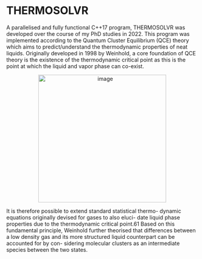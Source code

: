 # THERMOSOLVR
A parallelised and fully functional C++17 program, THERMOSOLVR was developed over the course of my PhD studies in 2022. This program was implemented according to the Quantum Cluster Equilibrium (QCE) theory which aims to predict/understand the thermodynamic properties of neat liquids. Originally developed in 1998 by Weinhold, a core foundation of QCE theory is the existence of the thermodynamic critical point as this is the point at which the liquid and vapor phase can co-exist.

<p align="center">
  <img width="336" alt="image" src="https://user-images.githubusercontent.com/42868568/161193744-3d69190e-097d-4feb-877e-0ec0dcaac7ce.png">
  </p>
  
It is therefore possible to extend standard statistical thermo- dynamic equations originally devised for gases to also eluci- date liquid phase properties due to the thermodynamic critical point.61 Based on this fundamental principle, Weinhold further theorised that differences between a low density gas and its more structured liquid counterpart can be accounted for by con- sidering molecular clusters as an intermediate species between the two states.


